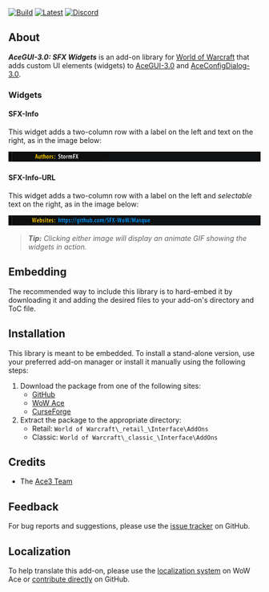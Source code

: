 [![Build][SVG-Build]][Build]
[![Latest][SVG-Latest]][Latest]
[![Discord][SVG-Discord]][Discord]

## About

_**AceGUI-3.0: SFX Widgets**_ is an add-on library for [World of Warcraft] that adds custom UI elements (widgets) to [AceGUI-3.0][Ace3] and [AceConfigDialog-3.0][Ace3].

### Widgets

#### SFX-Info

This widget adds a two-column row with a label on the left and text on the right, as in the image below:

[![SFX-Info](.docs/img/sfx-info.png)][GIF]

#### SFX-Info-URL

This widget adds a two-column row with a label on the left and _selectable_ text on the right, as in the image below:

[![SFX-Info](.docs/img/sfx-info-url.png)][GIF]

> _**Tip:** Clicking either image will display an animate GIF showing the widgets in action._

## Embedding

The recommended way to include this library is to hard-embed it by downloading it and adding the desired files to your add-on's directory and ToC file.

## Installation

This library is meant to be embedded. To install a stand-alone version, use your preferred add-on manager or install it manually using the following steps:

1. Download the package from one of the following sites:
    - [GitHub]
    - [WoW Ace]
    - [CurseForge]
2. Extract the package to the appropriate directory:
    - Retail: `World of Warcraft\_retail_\Interface\AddOns`
    - Classic: `World of Warcraft\_classic_\Interface\AddOns`

## Credits

- The [Ace3 Team][Ace3]

## Feedback

For bug reports and suggestions, please use the [issue tracker] on GitHub.

## Localization

To help translate this add-on, please use the [localization system] on WoW Ace or [contribute directly] on GitHub.

[Links]: #

[Ace3]: https://www.wowace.com/projects/ace3 (Ace3 Homepage)
[World of Warcraft]: https://worldofwarcraft.com (World of Warcraft)

[GitHub]: https://github.com/SFX-WoW/AceGUI-3.0_SFX-Widgets (Download from GitHub)
[WoW Ace]: https://www.wowace.com/projects/sfx-widgets (Download from WoW Ace)
[CurseForge]: https://www.curseforge.com/wow/addons/sfx-widgets (Download from CurseForge)

[Build]: https://github.com/SFX-WoW/AceGUI-3.0_SFX-Widgets/actions?query=workflow%3ARelease (Build Status)
[Latest]: https://github.com/SFX-WoW/AceGUI-3.0_SFX-Widgets/releases (Latest Release)
[Issue Tracker]: https://github.com/SFX-WoW/AceGUI-3.0_SFX-Widgets/issues (Report an Issue)
[Contribute Directly]: https://github.com/SFX-WoW/AceGUI-3.0_SFX-Widgets (Translate on GitHub)
[Localization System]: https://www.wowace.com/projects/sfx-widgets/localization (Translate on WoW Ace)

[Discord]: https://discord.gg/DDVqkd6 (Discord)

[Images]: #

[GIF]: .docs/img/sfx-widgets.gif

[SVG-Build]: https://img.shields.io/github/workflow/status/SFX-WoW/AceGUI-3.0_SFX-Widgets/Release?label=Build&logo=github&logoColor=fff&style=flat-square
[SVG-Latest]: https://img.shields.io/github/v/release/SFX-WoW/AceGUI-3.0_SFX-Widgets?logo=github&logoColor=fff&label=Latest&style=flat-square
[SVG-Discord]: https://img.shields.io/badge/Discord-StormFX-7289da?logo=discord&logoColor=fff&style=flat-square
